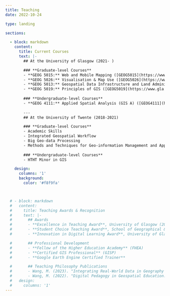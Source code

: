 ```yaml
---
title: Teaching
date: 2022-10-24

type: landing

sections:

  - block: markdown
    content:
      title: Current Courses
      text: |-
        ## At the University of Glasgow (2021- )

        ### **Graduate-level Courses**
        - **GEOG 5015:** Web and Mobile Mapping ([GEOG5015](https://www.gla.ac.uk/coursecatalogue/course/?code=GEOG5015))
        - **GEOG 5026:** Visualisation & Map Use ([GEOG5026](https://www.gla.ac.uk/coursecatalogue/course/?code=GEOG5026))
        - **GEOG 5013:** Geospatial Data Infrastructure and Land Administration ([GEOG5013](https://www.gla.ac.uk/coursecatalogue/course/?code=GEOG5013))
        - **GEOG 5019:** Principles of GIS ([GEOG5019](https://www.gla.ac.uk/coursecatalogue/course/?code=GEOG5019))
        
        ### **Undergraduate-level Courses**
        - **GEOG 4111:** Applied Spatial Analysis (GIS A) ([GEOG4111](https://www.gla.ac.uk/coursecatalogue/course/?code=GEOG4111))
        
        ---
        ## At the University of Twente (2018-2021)

        ### **Graduate-level Courses**
        - Academic Skills
        - Integrated Geospatial Workflow
        - Big Geo-data Processing
        - Methods and Techniques for Geo-information Management and Application
        
        ### **Undergraduate-level Courses**
        - HTHT Minor in GIS

    design:
      columns: '1'
      background:
        color: '#f8f9fa'



  # - block: markdown
  #   content:
  #     title: Teaching Awards & Recognition
  #     text: |-
  #       ## Awards
  #       - **Excellence in Teaching Award**, University of Glasgow (2023)
  #       - **Student Choice Teaching Award**, School of Geographical & Earth Sciences (2022)
  #       - **Innovation in Digital Learning Award**, University of Glasgow (2021)

  #       ## Professional Development
  #       - **Fellow of the Higher Education Academy** (FHEA)
  #       - **Certified GIS Professional** (GISP)
  #       - **Google Earth Engine Certified Trainer**

  #       ## Teaching Philosophy Publications
  #       - Wang, M. (2023). "Integrating Real-World Data in Geography Education." *Journal of Geography in Higher Education*, 47(2), 234-251.
  #       - Wang, M. (2022). "Digital Pedagogy in Geospatial Education: Lessons from the Pandemic." *Transactions in GIS*, 26(4), 1567-1582.
  #   design:
  #     columns: '1'
---
```

